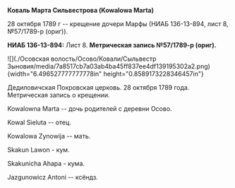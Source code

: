 **Коваль Марта Сильвестрова (Kowalowa Marta)**

28 октября 1789 г -- крещение дочери Марфы (НИАБ 136-13-894, лист 8,
№57/1789-р (ориг)).

**НИАБ 136-13-894:** Лист 8. **Метрическая запись №57/1789-р (ориг).**

![](./Осовская волость/Осово/Ковали/Сыльвестр Зыновия/media/7a8517cb7a03ab4ba45ff837ee4df139195302a2.png){width="6.496527777777778in"
height="0.8589173228346457in"}

Дедиловичская Покровская церковь. 28 октября 1789 года. Метрическая
запись о крещении.

Kowalowna Marta -- дочь родителей с деревни Осово.

Kowal Sieluta -- отец.

Kowalowa Zynowija -- мать.

Skakun Lawon - кум.

Skakunicha Ahapa - кума.

Jazgunowicz Antoni -- ксёндз.
